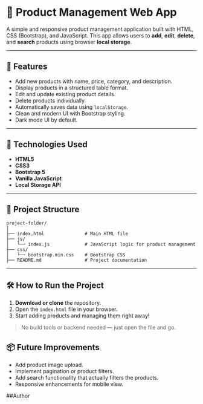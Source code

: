 
# 🛒 Product Management Web App

A simple and responsive product management application built with HTML, CSS (Bootstrap), and JavaScript. This app allows users to **add**, **edit**, **delete**, and **search** products using browser **local storage**.

---

## 🚀 Features

- Add new products with name, price, category, and description.
- Display products in a structured table format.
- Edit and update existing product details.
- Delete products individually.
- Automatically saves data using `localStorage`.
- Clean and modern UI with Bootstrap styling.
- Dark mode UI by default.

---

## 🧩 Technologies Used

- **HTML5**
- **CSS3**
- **Bootstrap 5**
- **Vanilla JavaScript**
- **Local Storage API**

---

## 📁 Project Structure

```
project-folder/
│
├── index.html               # Main HTML file
├── js/
│   └── index.js             # JavaScript logic for product management
├── css/
│   └── bootstrap.min.css    # Bootstrap CSS
├── README.md                # Project documentation
```

---

## 🛠 How to Run the Project

1. **Download or clone** the repository.
2. Open the `index.html` file in your browser.
3. Start adding products and managing them right away!

> No build tools or backend needed — just open the file and go.



## 📦 Future Improvements

- Add product image upload.
- Implement pagination or product filters.
- Add search functionality that actually filters the products.
- Responsive enhancements for mobile view.

##Author
